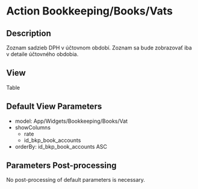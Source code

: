 # Action Bookkeeping/Books/Vats

## Description

Zoznam sadzieb DPH v účtovnom období. Zoznam sa bude zobrazovať iba v detaile účtovného obdobia.

## View

Table

## Default View Parameters

* model: App/Widgets/Bookkeeping/Books/Vat
* showColumns
  * rate
  * id_bkp_book_accounts
* orderBy: id_bkp_book_accounts ASC

## Parameters Post-processing

No post-processing of default parameters is necessary.